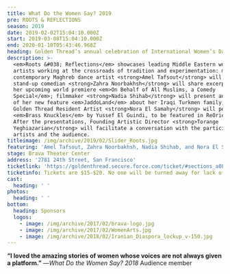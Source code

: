 ```yaml
---
title: What Do the Women Say? 2019
pre: ROOTS & REFLECTIONS
season: 2019
date: 2019-02-02T15:04:10.000Z
start: 2019-03-08T15:04:10.000Z
end: 2020-01-10T05:43:46.968Z
heading: Golden Thread’s annual celebration of International Women’s Day
description: >-
  <em>Roots &#038; Reflections</em> showcases leading Middle Eastern women
  artists working at the crossroads of tradition and experimentation: master
  contemporary Maghreb dance artist <strong>Amel Tafsout</strong> will perform;
  stand-up comedian <strong>Zahra Noorbakhsh</strong> will share excerpts from
  her upcoming world premiere <em>On Behalf of All Muslims, a Comedy
  Special</em>; filmmaker <strong>Nadia Shihab</strong> will present an excerpt
  of her new feature <em>JaddoLand</em> about her Iraqi Turkmen family; and
  Golden Thread Resident Artist <strong>Nora El Samahy</strong> will perform
  <em>Brass Knuckles</em> by Yussef El Guindi, to be featured in ReOrient 2019.
  After the presentations, Founding Artistic Director <strong>Torange
  Yeghiazarian</strong> will facilitate a conversation with the participating
  artists and the audience.
titleimage: /img/archive/2019/02/Slider_Roots.jpg
featuring: 'Amel Tafsout, Zahra Noorbakhsh, Nadia Shihab, and Nora El Samahy'
stage: Brava Theater Center
address: '2781 24th Street, San Francisco'
ticketlink: 'https://goldenthread.secure.force.com/ticket/#sections_a0Ff100000cyMHTEA2'
ticketinfo: Tickets are $15-$20. No one will be turned away for lack of funds.
cast:
  heading: ' '
photos:
  heading: ' '
bottom:
  heading: Sponsors
  logos:
    - image: /img/archive/2017/02/brava-logo.jpg
    - image: /img/archive/2017/02/WomenArts.jpg
    - image: /img/archive/2018/02/Iranian_Diaspora_lockup_v-150.jpg
---
```

<strong>&#8220;I loved the amazing stories of women whose voices are not always given a platform.&#8221;</strong> —<em>What Do the Women Say? 2018</em> Audience member
